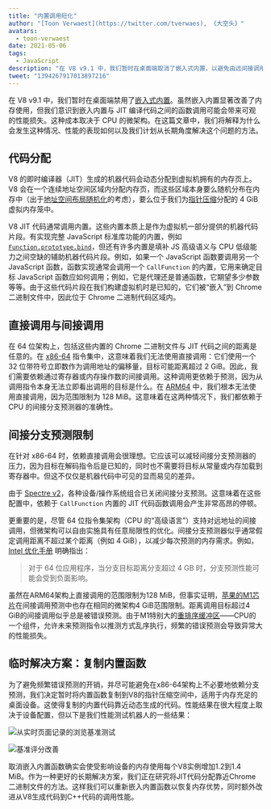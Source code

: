 ```yaml
---
title: "内置调用短化"
author: "[Toon Verwaest](https://twitter.com/tverwaes), 《大空头》"
avatars: 
  - toon-verwaest
date: 2021-05-06
tags: 
  - JavaScript
description: "在 V8 v9.1 中，我们暂时在桌面端取消了嵌入式内置，以避免由远间接调用引起的性能问题。"
tweet: "1394267917013897216"
---
```


在 V8 v9.1 中，我们暂时在桌面端禁用了[嵌入式内置](https://v8.dev/blog/embedded-builtins)。虽然嵌入内置显著改善了内存使用，但我们意识到嵌入内置与 JIT 编译代码之间的函数调用可能会带来可观的性能损失。这种成本取决于 CPU 的微架构。在这篇文章中，我们将解释为什么会发生这种情况、性能的表现如何以及我们计划从长期角度解决这个问题的方法。

<!--truncate-->
## 代码分配

V8 的即时编译器（JIT）生成的机器代码会动态分配到虚拟机拥有的内存页上。V8 会在一个连续地址空间区域内分配内存页，而这些区域本身要么随机分布在内存中（出于[地址空间布局随机化](https://en.wikipedia.org/wiki/Address_space_layout_randomization)的考虑），要么位于我们为[指针压缩](https://v8.dev/blog/pointer-compression)分配的 4 GiB 虚拟内存笼中。

V8 JIT 代码通常调用内置。这些内置本质上是作为虚拟机一部分提供的机器代码片段。有实现完整 JavaScript 标准库功能的内置，例如 [`Function.prototype.bind`](https://developer.mozilla.org/docs/Web/JavaScript/Reference/Global_objects/Function/bind)，但还有许多内置是填补 JS 高级语义与 CPU 低级能力之间空缺的辅助机器代码片段。例如，如果一个 JavaScript 函数要调用另一个 JavaScript 函数，函数实现通常会调用一个 `CallFunction` 的内置，它用来确定目标 JavaScript 函数应如何调用；例如，它是代理还是普通函数，它期望多少参数等等。由于这些代码片段在我们构建虚拟机时是已知的，它们被“嵌入”到 Chrome 二进制文件中，因此位于 Chrome 二进制代码区域内。

## 直接调用与间接调用

在 64 位架构上，包括这些内置的 Chrome 二进制文件与 JIT 代码之间的距离是任意的。在 [x86-64](https://en.wikipedia.org/wiki/X86-64) 指令集中，这意味着我们无法使用直接调用：它们使用一个 32 位带符号立即数作为调用地址的偏移量，目标可能距离超过 2 GiB。因此，我们需要依赖通过寄存器或内存操作数的间接调用。这种调用更依赖于预测，因为从调用指令本身无法立即看出调用的目标是什么。在 [ARM64](https://en.wikipedia.org/wiki/AArch64) 中，我们根本无法使用直接调用，因为范围限制为 128 MiB。这意味着在这两种情况下，我们都依赖于 CPU 的间接分支预测器的准确性。

## 间接分支预测限制

在针对 x86-64 时，依赖直接调用会很理想。它应该可以减轻间接分支预测器的压力，因为目标在解码指令后是已知的，同时也不需要将目标从常量或内存加载到寄存器中。但这不仅仅是机器代码中可见的显而易见的差异。

由于 [Spectre v2](https://googleprojectzero.blogspot.com/2018/01/reading-privileged-memory-with-side.html)，各种设备/操作系统组合已关闭间接分支预测。这意味着在这些配置中，依赖于 `CallFunction` 内置的 JIT 代码函数调用会产生非常高昂的停顿。

更重要的是，尽管 64 位指令集架构（CPU 的“高级语言”）支持对远地址的间接调用，但微架构可以自由实施具有任意局限性的优化。间接分支预测器似乎通常假定调用距离不超过某个距离（例如 4 GiB），以减少每次预测的内存需求。例如，[Intel 优化手册](https://www.intel.com/content/dam/www/public/us/en/documents/manuals/64-ia-32-architectures-optimization-manual.pdf) 明确指出：

> 对于 64 位应用程序，当分支目标距离分支超过 4 GB 时，分支预测性能可能会受到负面影响。

虽然在ARM64架构上直接调用的范围限制为128 MiB，但事实证明，[苹果的M1芯片](https://en.wikipedia.org/wiki/Apple_M1)在间接调用预测中也存在相同的微架构4 GiB范围限制。距离调用目标超过4 GiB的间接调用似乎总是被错误预测。由于M1特别大的[重排序缓冲区](https://en.wikipedia.org/wiki/Re-order_buffer)——CPU的一个组件，允许未来预测指令以推测方式乱序执行，频繁的错误预测会导致异常大的性能损失。

## 临时解决方案：复制内置函数

为了避免频繁错误预测的开销，并尽可能避免在x86-64架构上不必要地依赖分支预测，我们决定暂时将内置函数复制到V8的指针压缩空间中，适用于内存充足的桌面设备。这使得复制的内置代码靠近动态生成的代码。性能结果在很大程度上取决于设备配置，但以下是我们性能测试机器人的一些结果：

![从实时页面记录的浏览基准测试](/_img/short-builtin-calls/v8-browsing.svg)

![基准评分改善](/_img/short-builtin-calls/benchmarks.svg)

取消嵌入内置函数确实会使受影响设备的内存使用每个V8实例增加1.2到1.4 MiB。作为一种更好的长期解决方案，我们正在研究将JIT代码分配靠近Chrome二进制文件的方法。这样我们可以重新嵌入内置函数以恢复内存优势，同时额外改进从V8生成代码到C++代码的调用性能。

